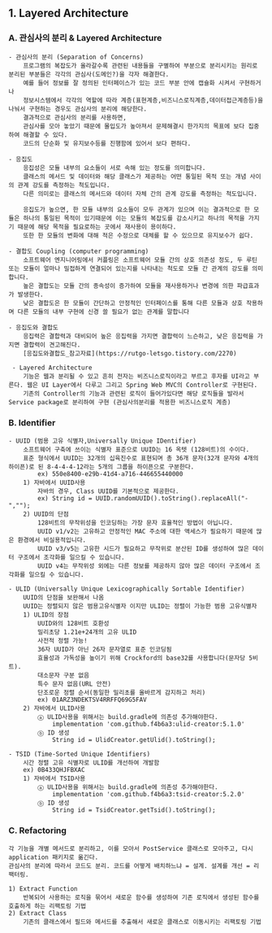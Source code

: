 ## 1. Layered Architecture

### A. 관심사의 분리 & Layered Architecture
    
    - 관심사의 분리 (Separation of Concerns)
        프로그램의 복잡도가 올라갈수록 관련된 내용들을 구별하여 부분으로 분리시키는 원리로 분리된 부분들은 각각의 관심사(도메인?)을 각자 해결한다.
        예를 들어 정보를 잘 정의된 인터페이스가 있는 코드 부분 안에 캡슐화 시켜서 구현하거나
        정보시스템에서 각각의 역할에 따라 계층(표현계층,비즈니스로직계층,데이터접근계층등)을 나눠서 구현하는 경우도 관심사의 분리에 해당한다.
        결과적으로 관심사의 분리를 사용하면,
        관심사를 모아 놓았기 때문에 몰입도가 높아져서 문제해결시 한가지의 목표에 보다 집중하여 해결할 수 있다.
        코드의 단순화 및 유지보수등를 진행함에 있어서 보다 편하다.

    - 응집도
        응집성은 모듈 내부의 요소들이 서로 속해 있는 정도를 의미합니다.
        클래스의 메서드 및 데이터와 해당 클래스가 제공하는 어떤 통일된 목적 또는 개념 사이의 관계 강도를 측정하는 척도입니다. 
        다른 의미로는 클래스의 메서드와 데이터 자체 간의 관계 강도를 측정하는 척도입니다.

        응집도가 높으면, 한 모듈 내부의 요소들이 모두 관계가 있으며 이는 결과적으로 한 모듈은 하나의 통일된 목적이 있기때문에 이는 모듈의 복잡도를 감소시키고 하나의 목적을 가지기 때문에 해당 목적을 필요로하는 곳에서 재사용이 용이하다.
        또한 한 모듈의 변화에 대해 적은 수정으로 대체를 할 수 있으므로 유지보수가 쉽다.

    - 결합도 Coupling (computer programming)
        소프트웨어 엔지니어링에서 커플링은 소프트웨어 모듈 간의 상호 의존성 정도, 두 루틴 또는 모듈이 얼마나 밀접하게 연결되어 있는지를 나타내는 척도로 모듈 간 관계의 강도를 의미합니다.
        높은 결합도는 모듈 간의 종속성이 증가하여 모듈을 재사용하거나 변경에 의한 파급효과가 발생한다.
        낮은 결합도은 한 모듈이 간단하고 안정적인 인터페이스를 통해 다른 모듈과 상호 작용하며 다른 모듈의 내부 구현에 신경 쓸 필요가 없는 관계를 말합니다

    - 응집도와 결합도
        응집력은 결합력과 대비되어 높은 응집력을 가지면 결합력이 느슨하고, 낮은 응집력을 가지면 결합력이 견고해진다.
        [응집도와결합도_참고자료](https://rutgo-letsgo.tistory.com/2270)

     - Layered Architecture
        기능은 웹과 분리될 수 있고 흔히 전자는 비즈니스로직이라고 부르고 후자를 UI라고 부른다. 웹은 UI Layer에서 다루고 그리고 Spring Web MVC의 Controller로 구현된다.
        기존의 Controller의 기능과 관련된 로직이 들어가있다면 해당 로직들을 발라서 Service package로 분리하여 구현 (관심사의분리를 적용한 비즈니스로직 계층)

### B. Identifier
   
    - UUID (범용 고유 식별자,Universally Unique IDentifier) 
        소프트웨어 구축에 쓰이는 식별자 표준으로 UUID는 16 옥텟 (128비트)의 수이다. 
        표준 형식에서 UUID는 32개의 십육진수로 표현되며 총 36개 문자(32개 문자와 4개의 하이픈)로 된 8-4-4-4-12라는 5개의 그룹을 하이픈으로 구분한다.
            ex) 550e8400-e29b-41d4-a716-446655440000
        1) 자바에서 UUID사용
            자바의 경우, Class UUID를 기본적으로 제공한다.
            ex) String id = UUID.randomUUID().toString().replaceAll("-","");
        2) UUID의 단점
            128비트의 무작위성을 인코딩하는 가장 문자 효율적인 방법이 아닙니다.
            UUID v1/v2는 고유하고 안정적인 MAC 주소에 대한 액세스가 필요하기 때문에 많은 환경에서 비실용적입니다.
            UUID v3/v5는 고유한 시드가 필요하고 무작위로 분산된 ID를 생성하여 많은 데이터 구조에서 조각화를 일으킬 수 있습니다.
            UUID v4는 무작위성 외에는 다른 정보를 제공하지 않아 많은 데이터 구조에서 조각화를 일으킬 수 있습니다.
    
    - ULID (Universally Unique Lexicographically Sortable Identifier)
        UUID의 단점을 보완해서 나옴
        UUID는 정렬되지 않은 범용고유식별자 이지만 ULID는 정렬이 가능한 범용 고유식별자
        1) ULID의 장점
            UUID와의 128비트 호환성
            밀리초당 1.21e+24개의 고유 ULID
            사전적 정렬 가능!
            36자 UUID가 아닌 26자 문자열로 표준 인코딩됨
            효율성과 가독성을 높이기 위해 Crockford의 base32를 사용합니다(문자당 5비트).
            대소문자 구분 없음
            특수 문자 없음(URL 안전)
            단조로운 정렬 순서(동일한 밀리초를 올바르게 감지하고 처리)
            ex) 01ARZ3NDEKTSV4RRFFQ69G5FAV
        2) 자바에서 ULID사용 
            ⓐ ULID사용을 위해서는 build.gradle에 의존성 추가해야한다.
                implementation 'com.github.f4b6a3:ulid-creator:5.1.0'
            ⓑ ID 생성
                String id = UlidCreator.getUlid().toString();
    
    - TSID (Time-Sorted Unique Identifiers)
        시간 정렬 고유 식별자로 ULID를 개선하여 개발함
        ex) 0B433QHJFBXAC
        1) 자바에서 TSID사용
            ⓐ ULID사용을 위해서는 build.gradle에 의존성 추가해야한다.
                implementation 'com.github.f4b6a3:tsid-creator:5.2.0'
            ⓑ ID 생성
                String id = TsidCreator.getTsid().toString();

### C. Refactoring
    각 기능을 개별 메서드로 분리하고, 이를 모아서 PostService 클래스로 모아주고, 다시 application 패키지로 옮긴다.
    관심사의 분리에 따라서 코드도 분리. 코드를 어떻게 배치하느냐 = 설계. 설계를 개선 = 리팩터링.
    
    1) Extract Function
        반복되어 사용하는 로직을 묶어서 새로운 함수를 생성하여 기존 로직에서 생성된 함수를 호출하게 하는 리팩토링 기법
    2) Extract Class
        기존의 클래스에서 필드와 메서드를 추출해서 새로운 클래스로 이동시키는 리팩토링 기법
